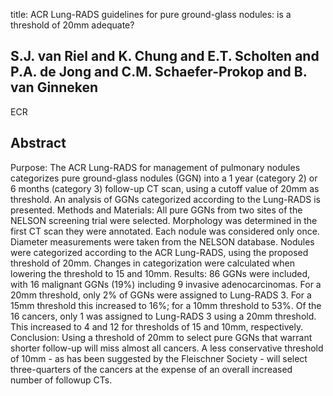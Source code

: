 title: ACR Lung-RADS guidelines for pure ground-glass nodules: is a threshold of 20mm adequate?

## S.J. van Riel and K. Chung and E.T. Scholten and P.A. de Jong and C.M. Schaefer-Prokop and B. van Ginneken
ECR


## Abstract
Purpose: The ACR Lung-RADS for management of pulmonary nodules categorizes pure ground-glass nodules (GGN) into a 1 year (category 2) or 6 months (category 3) follow-up CT scan, using a cutoff value of 20mm as threshold. An analysis of GGNs categorized according to the Lung-RADS is presented. Methods and Materials: All pure GGNs from two sites of the NELSON screening trial were selected. Morphology was determined in the first CT scan they were annotated. Each nodule was considered only once. Diameter measurements were taken from the NELSON database. Nodules were categorized according to the ACR Lung-RADS, using the proposed threshold of 20mm. Changes in categorization were calculated when lowering the threshold to 15 and 10mm. Results: 86 GGNs were included, with 16 malignant GGNs (19%) including 9 invasive adenocarcinomas. For a 20mm threshold, only 2% of GGNs were assigned to Lung-RADS 3. For a 15mm threshold this increased to 16%; for a 10mm threshold to 53%. Of the 16 cancers, only 1 was assigned to Lung-RADS 3 using a 20mm threshold. This increased to 4 and 12 for thresholds of 15 and 10mm, respectively. Conclusion: Using a threshold of 20mm to select pure GGNs that warrant shorter follow-up will miss almost all cancers. A less conservative threshold of 10mm - as has been suggested by the Fleischner Society - will select three-quarters of the cancers at the expense of an overall increased number of followup CTs.

